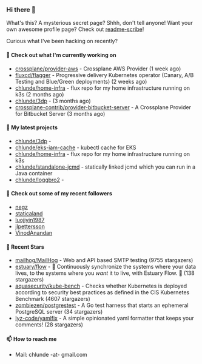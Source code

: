 ### Hi there 👋

What's this? A mysterious secret page? Shhh, don't tell anyone!
Want your own awesome profile page? Check out [readme-scribe](https://github.com/muesli/readme-scribe)!

Curious what I've been hacking on recently?

#### 👷 Check out what I'm currently working on

- [crossplane/provider-aws](https://github.com/crossplane/provider-aws) - Crossplane AWS Provider (1 week ago)
- [fluxcd/flagger](https://github.com/fluxcd/flagger) - Progressive delivery Kubernetes operator (Canary, A/B Testing and Blue/Green deployments) (2 weeks ago)
- [chlunde/home-infra](https://github.com/chlunde/home-infra) - flux repo for my home infrastructure running on k3s  (2 months ago)
- [chlunde/3dp](https://github.com/chlunde/3dp) -  (3 months ago)
- [crossplane-contrib/provider-bitbucket-server](https://github.com/crossplane-contrib/provider-bitbucket-server) - A Crossplane Provider for Bitbucket Server (3 months ago)

#### 🌱 My latest projects

- [chlunde/3dp](https://github.com/chlunde/3dp) - 
- [chlunde/eks-iam-cache](https://github.com/chlunde/eks-iam-cache) - kubectl cache for EKS
- [chlunde/home-infra](https://github.com/chlunde/home-infra) - flux repo for my home infrastructure running on k3s 
- [chlunde/standalone-jcmd](https://github.com/chlunde/standalone-jcmd) - statically linked jcmd which you can run in a Java container
- [chlunde/loggbro2](https://github.com/chlunde/loggbro2) - 



#### 👯 Check out some of my recent followers

- [negz](https://github.com/negz)
- [staticaland](https://github.com/staticaland)
- [luojiyin1987](https://github.com/luojiyin1987)
- [jlpettersson](https://github.com/jlpettersson)
- [VinodAnandan](https://github.com/VinodAnandan)

#### 🌟 Recent Stars

- [mailhog/MailHog](https://github.com/mailhog/MailHog) - Web and API based SMTP testing (9755 stargazers)
- [estuary/flow](https://github.com/estuary/flow) - 🌊 Continuously synchronize the systems where your data lives, to the systems where you _want_ it to live, with Estuary Flow. 🌊  (138 stargazers)
- [aquasecurity/kube-bench](https://github.com/aquasecurity/kube-bench) - Checks whether Kubernetes is deployed according to security best practices as defined in the CIS Kubernetes Benchmark (4607 stargazers)
- [zombiezen/postgrestest](https://github.com/zombiezen/postgrestest) - A Go test harness that starts an ephemeral PostgreSQL server (34 stargazers)
- [lyz-code/yamlfix](https://github.com/lyz-code/yamlfix) - A simple opinionated yaml formatter that keeps your comments! (28 stargazers)

#### 📫 How to reach me

- Mail: chlunde -at- gmail.com
